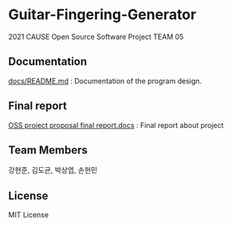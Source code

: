 # Guitar-Fingering-Generator

2021 CAUSE Open Source Software Project TEAM 05

## Documentation

[docs/README.md](docs/README.md) : Documentation of the program design.

## Final report

[OSS project proposal final report.docs](OSSProjectProposalFinalReport.docs) : Final report about project

## Team Members

강현준, 김도균, 박상엽, 손현민

## License

MIT License
